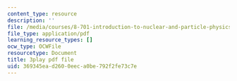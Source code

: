 ```yaml
---
content_type: resource
description: ''
file: /media/courses/8-701-introduction-to-nuclear-and-particle-physics-fall-2020/369345ead2600eeca0be792f2fe73c7e_1jf3xnhKVh4.pdf
file_type: application/pdf
learning_resource_types: []
ocw_type: OCWFile
resourcetype: Document
title: 3play pdf file
uid: 369345ea-d260-0eec-a0be-792f2fe73c7e
---
```

